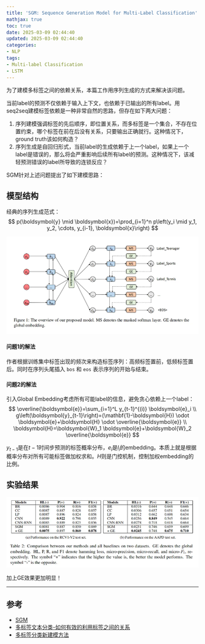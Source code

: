 ```yaml
---
title: 'SGM: Sequence Generation Model for Multi-Label Classification'
mathjax: true
toc: true
date: 2025-03-09 02:44:40
updated: 2025-03-09 02:44:40
categories:
- NLP
tags:
- Multi-label Classification
- LSTM
---
```

为了建模多标签之间的依赖关系，本篇工作用序列生成的方式来解决该问题。

<!--more-->

当前label的预测不仅依赖于输入上下文，也依赖于已输出的所有label。用seq2seq建模标签依赖是一种非常自然的思路，但存在如下两大问题：

1. 序列建模强调标签的先后顺序，即位置关系，而多标签是一个集合，不存在位置约束，哪个标签在前在后没有关系，只要输出正确就行。这种情况下，ground truth该如何构造？
2. 序列生成是自回归形式，当前label的生成依赖于上一个label，如果上一个label是错误的，那么将会严重影响后续所有label的预测。这种情况下，该减轻预测错误的label所导致的连锁反应？

SGM针对上述问题提出了如下建模思路：

## 模型结构

经典的序列生成范式：
$$
p(\boldsymbol{y} \mid \boldsymbol{x})=\prod_{i=1}^n p\left(y_i \mid y_1, y_2, \cdots, y_{i-1}, \boldsymbol{x}\right)
$$

![model](https://github.com/TransformersWsz/picx-images-hosting/raw/master/image.1e8r4ljlun.webp)

#### 问题1的解法
作者根据训练集中标签出现的频次来构造标签序列：高频标签置前，低频标签置后。同时在序列头尾插入 `bos` 和 `eos` 表示序列的开始与结束。

#### 问题2的解法
引入Global Embedding考虑所有可能label的信息，避免贪心依赖上一个label：
$$
\overline{\boldsymbol{e}}=\sum_{i=1}^L y_{t-1}^{(i)} \boldsymbol{e}_i \\
g\left(\boldsymbol{y}_{t-1}\right)=(\mathbf{1}-\boldsymbol{H}) \odot \boldsymbol{e}+\boldsymbol{H} \odot \overline{\boldsymbol{e}} \\
\boldsymbol{H}=\boldsymbol{W}_1 \boldsymbol{e}+\boldsymbol{W}_2 \overline{\boldsymbol{e}}
$$

$y_{t-1}$是在$t-1$时间步预测的标签概率分布，$e_i$是$l_i$的embedding。本质上就是根据概率分布对所有可能标签做加权求和。$H$则是门控机制，控制加权embedding的比例。

## 实验结果

![exp](https://github.com/TransformersWsz/picx-images-hosting/raw/master/image.2yyi43ptta.webp)

加上GE效果更加明显！

___

## 参考
- [SGM](https://aclanthology.org/C18-1330.pdf)
- [多标签文本分类-如何有效的利用标签之间的关系](https://zhuanlan.zhihu.com/p/377543518?utm_psn=1879874767093494719)
- [多标签分类新建模方法](https://transformerswsz.github.io/2024/03/18/%E5%A4%9A%E6%A0%87%E7%AD%BE%E5%88%86%E7%B1%BB%E6%96%B0%E5%BB%BA%E6%A8%A1%E6%96%B9%E6%B3%95/)